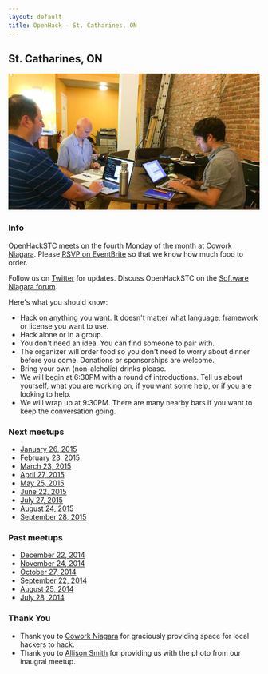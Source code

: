 ```yaml
---
layout: default
title: OpenHack - St. Catharines, ON
---
```


## St. Catharines, ON

![St. Catharines](/st_catharines/st_catharines.jpg)

### Info

OpenHackSTC meets on the fourth Monday of the month at [Cowork Niagara](http://www.coworkniagara.com). Please 
[RSVP on EventBrite](http://openhackstc.eventbrite.com) so that we know how much food to order.

Follow us on [Twitter](https://twitter.com/openhackstc) for updates. Discuss OpenHackSTC on the [Software Niagara forum](http://forum.softwareniagara.com).

Here's what you should know:

* Hack on anything you want. It doesn't matter what language, framework or license you want to use.
* Hack alone or in a group. 
* You don't need an idea. You can find someone to pair with.
* The organizer will order food so you don't need to worry about dinner before you come. Donations or sponsorships are welcome.
* Bring your own (non-alcholic) drinks please.
* We will begin at 6:30PM with a round of introductions. Tell us about yourself, what you are working on, if you want some help, or if you are looking to help. 
* We will wrap up at 9:30PM. There are many nearby bars if you want to keep the conversation going. 

### Next meetups

* [January 26, 2015](http://openhackstc.eventbrite.com)
* [February 23, 2015](http://openhackstc.eventbrite.com)
* [March 23, 2015](http://openhackstc.eventbrite.com)
* [April 27, 2015](http://openhackstc.eventbrite.com)
* [May 25, 2015](http://openhackstc.eventbrite.com)
* [June 22, 2015](http://openhackstc.eventbrite.com)
* [July 27, 2015](http://openhackstc.eventbrite.com)
* [August 24, 2015](http://openhackstc.eventbrite.com)
* [September 28, 2015](http://openhackstc.eventbrite.com)

### Past meetups

* [December 22, 2014](http://openhackstc.eventbrite.com)
* [November 24, 2014](http://openhackstc.eventbrite.com)
* [October 27, 2014](http://openhackstc.eventbrite.com)
* [September 22, 2014](http://openhackstc.eventbrite.com)
* [August 25, 2014](http://openhackstc.eventbrite.com)
* [July 28, 2014](http://openhackstc.eventbrite.com)

### Thank You

* Thank you to [Cowork Niagara](http://www.coworkniagara.com) for graciously providing space for local hackers to hack.
* Thank you to [Allison Smith](http://aesmithwriting.com/) for providing us with the photo from our inaugral meetup.
